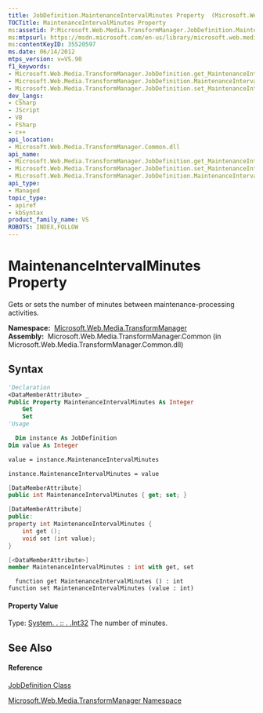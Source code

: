 ```yaml
---
title: JobDefinition.MaintenanceIntervalMinutes Property  (Microsoft.Web.Media.TransformManager)
TOCTitle: MaintenanceIntervalMinutes Property
ms:assetid: P:Microsoft.Web.Media.TransformManager.JobDefinition.MaintenanceIntervalMinutes
ms:mtpsurl: https://msdn.microsoft.com/en-us/library/microsoft.web.media.transformmanager.jobdefinition.maintenanceintervalminutes(v=VS.90)
ms:contentKeyID: 35520597
ms.date: 06/14/2012
mtps_version: v=VS.90
f1_keywords:
- Microsoft.Web.Media.TransformManager.JobDefinition.get_MaintenanceIntervalMinutes
- Microsoft.Web.Media.TransformManager.JobDefinition.MaintenanceIntervalMinutes
- Microsoft.Web.Media.TransformManager.JobDefinition.set_MaintenanceIntervalMinutes
dev_langs:
- CSharp
- JScript
- VB
- FSharp
- c++
api_location:
- Microsoft.Web.Media.TransformManager.Common.dll
api_name:
- Microsoft.Web.Media.TransformManager.JobDefinition.get_MaintenanceIntervalMinutes
- Microsoft.Web.Media.TransformManager.JobDefinition.set_MaintenanceIntervalMinutes
- Microsoft.Web.Media.TransformManager.JobDefinition.MaintenanceIntervalMinutes
api_type:
- Managed
topic_type:
- apiref
- kbSyntax
product_family_name: VS
ROBOTS: INDEX,FOLLOW
---
```


# MaintenanceIntervalMinutes Property

Gets or sets the number of minutes between maintenance-processing activities.

**Namespace:**  [Microsoft.Web.Media.TransformManager](microsoft-web-media-transformmanager-namespace.md)  
**Assembly:**  Microsoft.Web.Media.TransformManager.Common (in Microsoft.Web.Media.TransformManager.Common.dll)

## Syntax

``` vb
'Declaration
<DataMemberAttribute> _
Public Property MaintenanceIntervalMinutes As Integer
    Get
    Set
'Usage

  Dim instance As JobDefinition
Dim value As Integer

value = instance.MaintenanceIntervalMinutes

instance.MaintenanceIntervalMinutes = value
```

``` csharp
[DataMemberAttribute]
public int MaintenanceIntervalMinutes { get; set; }
```

``` c++
[DataMemberAttribute]
public:
property int MaintenanceIntervalMinutes {
    int get ();
    void set (int value);
}
```

``` fsharp
[<DataMemberAttribute>]
member MaintenanceIntervalMinutes : int with get, set
```

``` jscript
  function get MaintenanceIntervalMinutes () : int
function set MaintenanceIntervalMinutes (value : int)
```

#### Property Value

Type: [System. . :: . .Int32](https://msdn.microsoft.com/en-us/library/td2s409d\(v=vs.90\))  
The number of minutes.  

## See Also

#### Reference

[JobDefinition Class](jobdefinition-class-microsoft-web-media-transformmanager.md)

[Microsoft.Web.Media.TransformManager Namespace](microsoft-web-media-transformmanager-namespace.md)


